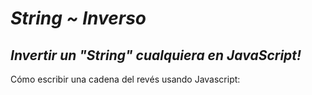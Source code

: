# **_String ~ Inverso_**

## **_Invertir un "String" cualquiera en JavaScript!_**

Cómo escribir una cadena del revés usando Javascript:
